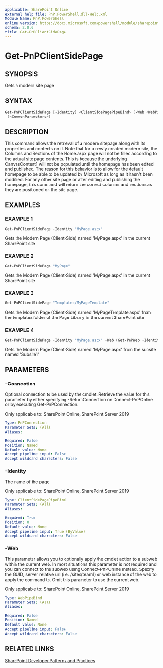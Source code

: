 ```yaml
---
applicable: SharePoint Online
external help file: PnP.PowerShell.dll-Help.xml
Module Name: PnP.PowerShell
online version: https://docs.microsoft.com/powershell/module/sharepoint-pnp/get-pnpclientsidepage
schema: 2.0.0
title: Get-PnPClientSidePage
---
```


# Get-PnPClientSidePage

## SYNOPSIS
Gets a modern site page

## SYNTAX

```powershell
Get-PnPClientSidePage [-Identity] <ClientSidePagePipeBind> [-Web <WebPipeBind>] [-Connection <PnPConnection>]
 [<CommonParameters>]
```

## DESCRIPTION
This command allows the retrieval of a modern sitepage along with its properties and contents on it. Note that for a newly created modern site, the Columns and Sections of the Home.aspx page will not be filled according to the actual site page contents. This is because the underlying CanvasContent1 will not be populated until the homepage has been edited and published. The reason for this behavior is to allow for the default homepage to be able to be updated by Microsoft as long as it hasn't been modified. For any other site page or after editing and publishing the homepage, this command will return the correct columns and sections as they are positioned on the site page.

## EXAMPLES

### EXAMPLE 1
```powershell
Get-PnPClientSidePage -Identity "MyPage.aspx"
```

Gets the Modern Page (Client-Side) named 'MyPage.aspx' in the current SharePoint site

### EXAMPLE 2
```powershell
Get-PnPClientSidePage "MyPage"
```

Gets the Modern Page (Client-Side) named 'MyPage.aspx' in the current SharePoint site

### EXAMPLE 3
```powershell
Get-PnPClientSidePage "Templates/MyPageTemplate"
```

Gets the Modern Page (Client-Side) named 'MyPageTemplate.aspx' from the templates folder of the Page Library in the current SharePoint site

### EXAMPLE 4
```powershell
Get-PnPClientSidePage -Identity "MyPage.aspx" -Web (Get-PnPWeb -Identity "Subsite1")
```

Gets the Modern Page (Client-Side) named 'MyPage.aspx' from the subsite named 'Subsite1'

## PARAMETERS

### -Connection
Optional connection to be used by the cmdlet. Retrieve the value for this parameter by either specifying -ReturnConnection on Connect-PnPOnline or by executing Get-PnPConnection.

Only applicable to: SharePoint Online, SharePoint Server 2019

```yaml
Type: PnPConnection
Parameter Sets: (All)
Aliases:

Required: False
Position: Named
Default value: None
Accept pipeline input: False
Accept wildcard characters: False
```

### -Identity
The name of the page

Only applicable to: SharePoint Online, SharePoint Server 2019

```yaml
Type: ClientSidePagePipeBind
Parameter Sets: (All)
Aliases:

Required: True
Position: 0
Default value: None
Accept pipeline input: True (ByValue)
Accept wildcard characters: False
```

### -Web
This parameter allows you to optionally apply the cmdlet action to a subweb within the current web. In most situations this parameter is not required and you can connect to the subweb using Connect-PnPOnline instead. Specify the GUID, server relative url (i.e. /sites/team1) or web instance of the web to apply the command to. Omit this parameter to use the current web.

Only applicable to: SharePoint Online, SharePoint Server 2019

```yaml
Type: WebPipeBind
Parameter Sets: (All)
Aliases:

Required: False
Position: Named
Default value: None
Accept pipeline input: False
Accept wildcard characters: False
```

## RELATED LINKS

[SharePoint Developer Patterns and Practices](https://aka.ms/sppnp)